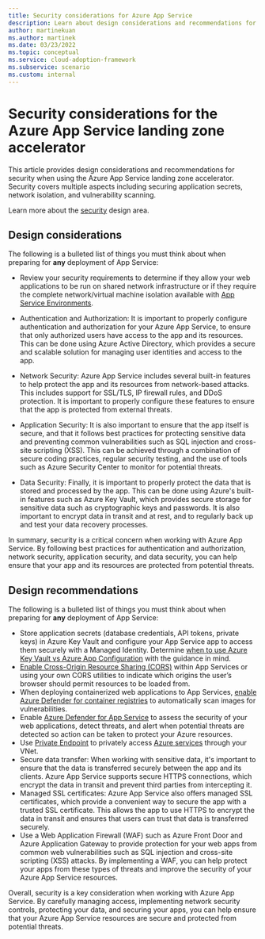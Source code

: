 ```yaml
---
title: Security considerations for Azure App Service
description: Learn about design considerations and recommendations for security in the Azure App Service landing zone accelerator
author: martinekuan
ms.author: martinek
ms.date: 03/23/2022
ms.topic: conceptual
ms.service: cloud-adoption-framework
ms.subservice: scenario
ms.custom: internal
---
```


# Security considerations for the Azure App Service landing zone accelerator

This article provides design considerations and recommendations for security when using the Azure App Service landing zone accelerator. Security covers multiple aspects including securing application secrets, network isolation, and vulnerability scanning.

Learn more about the [security](../../../ready/landing-zone/design-area/security.md) design area.

## Design considerations

The following is a bulleted list of things you must think about when preparing for **any** deployment of App Service:

- Review your security requirements to determine if they allow your web applications to be run on shared network infrastructure or if they require the complete network/virtual machine isolation available with [App Service Environments](/azure/app-service/environment/overview).
- Authentication and Authorization: It is important to properly configure authentication and authorization for your Azure App Service, to ensure that only authorized users have access to the app and its resources. This can be done using Azure Active Directory, which provides a secure and scalable solution for managing user identities and access to the app.
- Network Security: Azure App Service includes several built-in features to help protect the app and its resources from network-based attacks. This includes support for SSL/TLS, IP firewall rules, and DDoS protection. It is important to properly configure these features to ensure that the app is protected from external threats.
- Application Security: It is also important to ensure that the app itself is secure, and that it follows best practices for protecting sensitive data and preventing common vulnerabilities such as SQL injection and cross-site scripting (XSS). This can be achieved through a combination of secure coding practices, regular security testing, and the use of tools such as Azure Security Center to monitor for potential threats.

- Data Security: Finally, it is important to properly protect the data that is stored and processed by the app. This can be done using Azure's built-in features such as Azure Key Vault, which provides secure storage for sensitive data such as cryptographic keys and passwords. It is also important to encrypt data in transit and at rest, and to regularly back up and test your data recovery processes.

In summary, security is a critical concern when working with Azure App Service. By following best practices for authentication and authorization, network security, application security, and data security, you can help ensure that your app and its resources are protected from potential threats.

## Design recommendations

The following is a bulleted list of things you must think about when preparing for **any** deployment of App Service:

- Store application secrets (database credentials, API tokens, private keys) in Azure Key Vault and configure your App Service app to access them securely with a Managed Identity.  Determine [when to use Azure Key Vault vs Azure App Configuration](/azure/architecture/solution-ideas/articles/appconfig-key-vault) with the guidance in mind.
- [Enable Cross-Origin Resource Sharing (CORS)](/azure/app-service/app-service-web-tutorial-rest-api#enable-cors) within App Services or using your own CORS utilities to indicate which origins the user’s browser should permit resources to be loaded from.
- When deploying containerized web applications to App Services, [enable Azure Defender for container registries](/azure/security-center/defender-for-container-registries-introduction) to automatically scan images for vulnerabilities.
- Enable [Azure Defender for App Service](/azure/security-center/defender-for-app-service-introduction) to assess the security of your web applications, detect threats, and alert when potential threats are detected so action can be taken to protect your Azure resources.
- Use [Private Endpoint](/azure/private-link/private-endpoint-overview) to privately access [Azure services](/azure/private-link/availability) through your VNet.
- Secure data transfer: When working with sensitive data, it's important to ensure that the data is transferred securely between the app and its clients. Azure App Service supports secure HTTPS connections, which encrypt the data in transit and prevent third parties from intercepting it.
- Managed SSL certificates: Azure App Service also offers managed SSL certificates, which provide a convenient way to secure the app with a trusted SSL certificate. This allows the app to use HTTPS to encrypt the data in transit and ensures that users can trust that data is transferred securely.
- Use a Web Application Firewall (WAF) such as Azure Front Door and Azure Application Gateway to provide protection for your web apps from common web vulnerabilities such as SQL injection and cross-site scripting (XSS) attacks. By implementing a WAF, you can help protect your apps from these types of threats and improve the security of your Azure App Service resources.


Overall, security is a key consideration when working with Azure App Service. By carefully managing access, implementing network security controls, protecting your data, and securing your apps, you can help ensure that your Azure App Service resources are secure and protected from potential threats.
